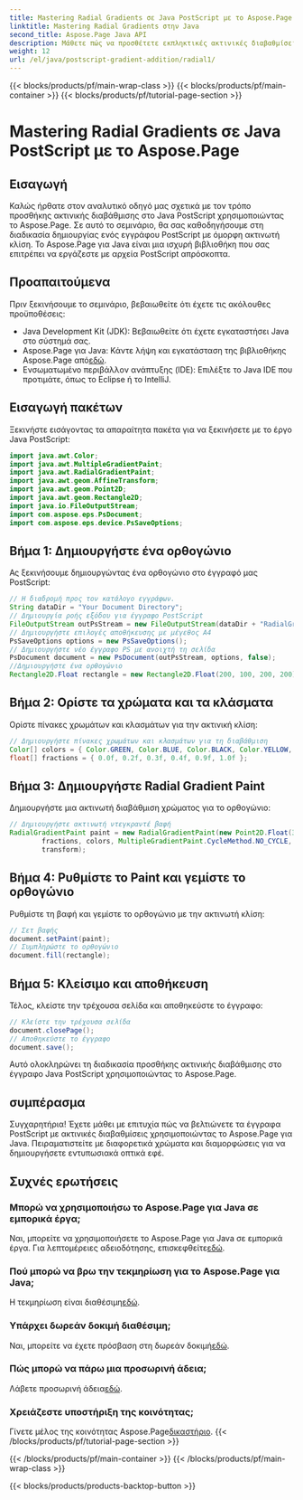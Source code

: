 ```yaml
---
title: Mastering Radial Gradients σε Java PostScript με το Aspose.Page
linktitle: Mastering Radial Gradients στην Java
second_title: Aspose.Page Java API
description: Μάθετε πώς να προσθέτετε εκπληκτικές ακτινικές διαβαθμίσεις στο Java PostScript χρησιμοποιώντας το Aspose.Page για Java. Αναβαθμίστε τα έγγραφα PostScript με αυτόν τον οδηγό βήμα προς βήμα.
weight: 12
url: /el/java/postscript-gradient-addition/radial1/
---
```


{{< blocks/products/pf/main-wrap-class >}}
{{< blocks/products/pf/main-container >}}
{{< blocks/products/pf/tutorial-page-section >}}

# Mastering Radial Gradients σε Java PostScript με το Aspose.Page

## Εισαγωγή
Καλώς ήρθατε στον αναλυτικό οδηγό μας σχετικά με τον τρόπο προσθήκης ακτινικής διαβάθμισης στο Java PostScript χρησιμοποιώντας το Aspose.Page. Σε αυτό το σεμινάριο, θα σας καθοδηγήσουμε στη διαδικασία δημιουργίας ενός εγγράφου PostScript με όμορφη ακτινωτή κλίση. Το Aspose.Page για Java είναι μια ισχυρή βιβλιοθήκη που σας επιτρέπει να εργάζεστε με αρχεία PostScript απρόσκοπτα.
## Προαπαιτούμενα
Πριν ξεκινήσουμε το σεμινάριο, βεβαιωθείτε ότι έχετε τις ακόλουθες προϋποθέσεις:
- Java Development Kit (JDK): Βεβαιωθείτε ότι έχετε εγκαταστήσει Java στο σύστημά σας.
-  Aspose.Page για Java: Κάντε λήψη και εγκατάσταση της βιβλιοθήκης Aspose.Page από[εδώ](https://releases.aspose.com/page/java/).
- Ενσωματωμένο περιβάλλον ανάπτυξης (IDE): Επιλέξτε το Java IDE που προτιμάτε, όπως το Eclipse ή το IntelliJ.
## Εισαγωγή πακέτων
Ξεκινήστε εισάγοντας τα απαραίτητα πακέτα για να ξεκινήσετε με το έργο Java PostScript:
```java
import java.awt.Color;
import java.awt.MultipleGradientPaint;
import java.awt.RadialGradientPaint;
import java.awt.geom.AffineTransform;
import java.awt.geom.Point2D;
import java.awt.geom.Rectangle2D;
import java.io.FileOutputStream;
import com.aspose.eps.PsDocument;
import com.aspose.eps.device.PsSaveOptions;
```
## Βήμα 1: Δημιουργήστε ένα ορθογώνιο
Ας ξεκινήσουμε δημιουργώντας ένα ορθογώνιο στο έγγραφό μας PostScript:
```java
// Η διαδρομή προς τον κατάλογο εγγράφων.
String dataDir = "Your Document Directory";
// Δημιουργία ροής εξόδου για έγγραφο PostScript
FileOutputStream outPsStream = new FileOutputStream(dataDir + "RadialGradient1_outPS.ps");
// Δημιουργήστε επιλογές αποθήκευσης με μέγεθος Α4
PsSaveOptions options = new PsSaveOptions();
// Δημιουργήστε νέο έγγραφο PS με ανοιχτή τη σελίδα
PsDocument document = new PsDocument(outPsStream, options, false);
//Δημιουργήστε ένα ορθογώνιο
Rectangle2D.Float rectangle = new Rectangle2D.Float(200, 100, 200, 200);
```
## Βήμα 2: Ορίστε τα χρώματα και τα κλάσματα
Ορίστε πίνακες χρωμάτων και κλασμάτων για την ακτινική κλίση:
```java
// Δημιουργήστε πίνακες χρωμάτων και κλασμάτων για τη διαβάθμιση
Color[] colors = { Color.GREEN, Color.BLUE, Color.BLACK, Color.YELLOW, new Color(245, 245, 220), Color.RED };
float[] fractions = { 0.0f, 0.2f, 0.3f, 0.4f, 0.9f, 1.0f };
```
## Βήμα 3: Δημιουργήστε Radial Gradient Paint
Δημιουργήστε μια ακτινωτή διαβάθμιση χρώματος για το ορθογώνιο:
```java
// Δημιουργήστε ακτινωτή ντεγκραντέ βαφή
RadialGradientPaint paint = new RadialGradientPaint(new Point2D.Float(300, 200), 100, new Point2D.Float(300, 200),
        fractions, colors, MultipleGradientPaint.CycleMethod.NO_CYCLE, MultipleGradientPaint.ColorSpaceType.SRGB,
        transform);
```
## Βήμα 4: Ρυθμίστε το Paint και γεμίστε το ορθογώνιο
Ρυθμίστε τη βαφή και γεμίστε το ορθογώνιο με την ακτινωτή κλίση:
```java
// Σετ βαφής
document.setPaint(paint);
// Συμπληρώστε το ορθογώνιο
document.fill(rectangle);
```
## Βήμα 5: Κλείσιμο και αποθήκευση
Τέλος, κλείστε την τρέχουσα σελίδα και αποθηκεύστε το έγγραφο:
```java
// Κλείστε την τρέχουσα σελίδα
document.closePage();
// Αποθηκεύστε το έγγραφο
document.save();
```
Αυτό ολοκληρώνει τη διαδικασία προσθήκης ακτινικής διαβάθμισης στο έγγραφο Java PostScript χρησιμοποιώντας το Aspose.Page.
## συμπέρασμα
Συγχαρητήρια! Έχετε μάθει με επιτυχία πώς να βελτιώνετε τα έγγραφα PostScript με ακτινικές διαβαθμίσεις χρησιμοποιώντας το Aspose.Page για Java. Πειραματιστείτε με διαφορετικά χρώματα και διαμορφώσεις για να δημιουργήσετε εντυπωσιακά οπτικά εφέ.
## Συχνές ερωτήσεις
### Μπορώ να χρησιμοποιήσω το Aspose.Page για Java σε εμπορικά έργα;
 Ναι, μπορείτε να χρησιμοποιήσετε το Aspose.Page για Java σε εμπορικά έργα. Για λεπτομέρειες αδειοδότησης, επισκεφθείτε[εδώ](https://purchase.aspose.com/buy).
### Πού μπορώ να βρω την τεκμηρίωση για το Aspose.Page για Java;
 Η τεκμηρίωση είναι διαθέσιμη[εδώ](https://reference.aspose.com/page/java/).
### Υπάρχει δωρεάν δοκιμή διαθέσιμη;
 Ναι, μπορείτε να έχετε πρόσβαση στη δωρεάν δοκιμή[εδώ](https://releases.aspose.com/).
### Πώς μπορώ να πάρω μια προσωρινή άδεια;
 Λάβετε προσωρινή άδεια[εδώ](https://purchase.aspose.com/temporary-license/).
### Χρειάζεστε υποστήριξη της κοινότητας;
 Γίνετε μέλος της κοινότητας Aspose.Page[δικαστήριο](https://forum.aspose.com/c/page/39).
{{< /blocks/products/pf/tutorial-page-section >}}

{{< /blocks/products/pf/main-container >}}
{{< /blocks/products/pf/main-wrap-class >}}

{{< blocks/products/products-backtop-button >}}
